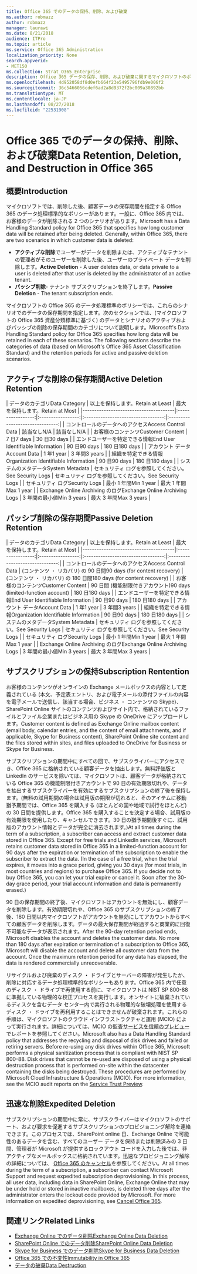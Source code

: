 ```yaml
---
title: Office 365 でのデータの保持、削除、および破棄
ms.author: robmazz
author: robmazz
manager: laurawi
ms.date: 8/21/2018
audience: ITPro
ms.topic: article
ms.service: Office 365 Administration
localization_priority: None
search.appverid:
- MET150
ms.collection: Strat_O365_Enterprise
description: Office 365 データの保存、削除、および破棄に関するマイクロソフトのポリシーの概要について説明します。
ms.openlocfilehash: 4d952058df8d0efb664f23e5495796fdb9e006f2
ms.sourcegitcommit: 36c5466056cdef6ad2a8d9372f2bc009a30892bb
ms.translationtype: MT
ms.contentlocale: ja-JP
ms.lasthandoff: 08/27/2018
ms.locfileid: "22531908"
---
```

# <a name="data-retention-deletion-and-destruction-in-office-365"></a><span data-ttu-id="22f59-103">Office 365 でのデータの保持、削除、および破棄</span><span class="sxs-lookup"><span data-stu-id="22f59-103">Data Retention, Deletion, and Destruction in Office 365</span></span>

## <a name="introduction"></a><span data-ttu-id="22f59-104">概要</span><span class="sxs-lookup"><span data-stu-id="22f59-104">Introduction</span></span>
<span data-ttu-id="22f59-p101">マイクロソフトでは、削除した後、顧客データの保存期間を指定する Office 365 のデータ処理標準的なポリシーがあります。一般に、Office 365 内では、お客様のデータが削除される 2 つのシナリオがあります。</span><span class="sxs-lookup"><span data-stu-id="22f59-p101">Microsoft has a Data Handling Standard policy for Office 365 that specifies how long customer data will be retained after being deleted. Generally, within Office 365, there are two scenarios in which customer data is deleted:</span></span>
- <span data-ttu-id="22f59-107">**アクティブな削除**でユーザーがデータを削除または、アクティブなテナントの管理者がそのユーザーを削除した後、ユーザーのプライベート データを削除します。</span><span class="sxs-lookup"><span data-stu-id="22f59-107">**Active Deletion** - A user deletes data, or data private to a user is deleted after that user is deleted by the administrator of an active tenant.</span></span>
- <span data-ttu-id="22f59-108">**パッシブ削除**- テナント サブスクリプションを終了します。</span><span class="sxs-lookup"><span data-stu-id="22f59-108">**Passive Deletion** - The tenant subscription ends.</span></span>

<span data-ttu-id="22f59-p102">マイクロソフトの Office 365 のデータ処理標準のポリシーでは、これらのシナリオでのデータの保存期間を指定します。次のセクションでは、(マイクロソフトの Office 365 資産分類標準に基づく) のデータとシナリオのアクティブおよびパッシブの削除の保存期間のカテゴリについて説明します。</span><span class="sxs-lookup"><span data-stu-id="22f59-p102">Microsoft's Data Handling Standard policy for Office 365 specifies how long data will be retained in each of these scenarios. The following sections describe the categories of data (based on Microsoft's Office 365 Asset Classification Standard) and the retention periods for active and passive deletion scenarios.</span></span>

## <a name="active-deletion-retention"></a><span data-ttu-id="22f59-111">アクティブな削除の保存期間</span><span class="sxs-lookup"><span data-stu-id="22f59-111">Active Deletion Retention</span></span>

| <span data-ttu-id="22f59-112">データのカテゴリ</span><span class="sxs-lookup"><span data-stu-id="22f59-112">Data Category</span></span> | <span data-ttu-id="22f59-113">以上を保持します。</span><span class="sxs-lookup"><span data-stu-id="22f59-113">Retain at Least</span></span> | <span data-ttu-id="22f59-114">最大を保持します。</span><span class="sxs-lookup"><span data-stu-id="22f59-114">Retain at Most</span></span> |
|---------------------------------------|:-----------------:|:-----------------:|:----------------------------------:|:-------------------------------:|
| <span data-ttu-id="22f59-115">コントロールのデータへのアクセス</span><span class="sxs-lookup"><span data-stu-id="22f59-115">Access Control Data</span></span> | <span data-ttu-id="22f59-116">該当なし</span><span class="sxs-lookup"><span data-stu-id="22f59-116">N/A</span></span> | <span data-ttu-id="22f59-117">該当なし</span><span class="sxs-lookup"><span data-stu-id="22f59-117">N/A</span></span> |
| <span data-ttu-id="22f59-118">お客様のコンテンツ</span><span class="sxs-lookup"><span data-stu-id="22f59-118">Customer Content</span></span> | <span data-ttu-id="22f59-119">7 日</span><span class="sxs-lookup"><span data-stu-id="22f59-119">7 days</span></span> | <span data-ttu-id="22f59-120">30 日</span><span class="sxs-lookup"><span data-stu-id="22f59-120">30 days</span></span> |
| <span data-ttu-id="22f59-121">エンドユーザーを特定できる情報</span><span class="sxs-lookup"><span data-stu-id="22f59-121">End User Identifiable Information</span></span> | <span data-ttu-id="22f59-122">90 日</span><span class="sxs-lookup"><span data-stu-id="22f59-122">90 days</span></span> | <span data-ttu-id="22f59-123">180 日</span><span class="sxs-lookup"><span data-stu-id="22f59-123">180 days</span></span> |
| <span data-ttu-id="22f59-124">アカウント データ</span><span class="sxs-lookup"><span data-stu-id="22f59-124">Account Data</span></span> | <span data-ttu-id="22f59-125">1 年</span><span class="sxs-lookup"><span data-stu-id="22f59-125">1 year</span></span> | <span data-ttu-id="22f59-126">3 年間</span><span class="sxs-lookup"><span data-stu-id="22f59-126">3 years</span></span> |
| <span data-ttu-id="22f59-127">組織を特定できる情報</span><span class="sxs-lookup"><span data-stu-id="22f59-127">Organization Identifiable Information</span></span> | <span data-ttu-id="22f59-128">90 日</span><span class="sxs-lookup"><span data-stu-id="22f59-128">90 days</span></span> | <span data-ttu-id="22f59-129">180 日</span><span class="sxs-lookup"><span data-stu-id="22f59-129">180 days</span></span> |
| <span data-ttu-id="22f59-130">システムのメタデータ</span><span class="sxs-lookup"><span data-stu-id="22f59-130">System Metadata</span></span> | <span data-ttu-id="22f59-131">セキュリティ ログを参照してください。</span><span class="sxs-lookup"><span data-stu-id="22f59-131">See Security Logs</span></span> | <span data-ttu-id="22f59-132">セキュリティ ログを参照してください。</span><span class="sxs-lookup"><span data-stu-id="22f59-132">See Security Logs</span></span> |
| <span data-ttu-id="22f59-133">セキュリティ ログ</span><span class="sxs-lookup"><span data-stu-id="22f59-133">Security Logs</span></span> | <span data-ttu-id="22f59-134">最小 1 年間</span><span class="sxs-lookup"><span data-stu-id="22f59-134">Min 1 year</span></span> | <span data-ttu-id="22f59-135">最大 1 年間</span><span class="sxs-lookup"><span data-stu-id="22f59-135">Max 1 year</span></span> |
| <span data-ttu-id="22f59-136">Exchange Online Archiving のログ</span><span class="sxs-lookup"><span data-stu-id="22f59-136">Exchange Online Archiving Logs</span></span> | <span data-ttu-id="22f59-137">3 年間の最小値</span><span class="sxs-lookup"><span data-stu-id="22f59-137">Min 3 years</span></span> | <span data-ttu-id="22f59-138">最大 3 年間</span><span class="sxs-lookup"><span data-stu-id="22f59-138">Max 3 years</span></span> |

## <a name="passive-deletion-retention"></a><span data-ttu-id="22f59-139">パッシブ削除の保存期間</span><span class="sxs-lookup"><span data-stu-id="22f59-139">Passive Deletion Retention</span></span>

| <span data-ttu-id="22f59-140">データのカテゴリ</span><span class="sxs-lookup"><span data-stu-id="22f59-140">Data Category</span></span> | <span data-ttu-id="22f59-141">以上を保持します。</span><span class="sxs-lookup"><span data-stu-id="22f59-141">Retain at Least</span></span> | <span data-ttu-id="22f59-142">最大を保持します。</span><span class="sxs-lookup"><span data-stu-id="22f59-142">Retain at Most</span></span> |
|---------------------------------------|:-----------------:|:-----------------:|:----------------------------------:|:-------------------------------:|
| <span data-ttu-id="22f59-143">コントロールのデータへのアクセス</span><span class="sxs-lookup"><span data-stu-id="22f59-143">Access Control Data</span></span> | <span data-ttu-id="22f59-144">(コンテンツ ・ リカバリ) の 90 日間</span><span class="sxs-lookup"><span data-stu-id="22f59-144">90 days (for content recovery)</span></span> | <span data-ttu-id="22f59-145">(コンテンツ ・ リカバリ) の 180 日間</span><span class="sxs-lookup"><span data-stu-id="22f59-145">180 days (for content recovery)</span></span> |
| <span data-ttu-id="22f59-146">お客様のコンテンツ</span><span class="sxs-lookup"><span data-stu-id="22f59-146">Customer Content</span></span> | <span data-ttu-id="22f59-147">90 日間 (機能制限付きアカウント)</span><span class="sxs-lookup"><span data-stu-id="22f59-147">90 days (limited-function account)</span></span> | <span data-ttu-id="22f59-148">180 日</span><span class="sxs-lookup"><span data-stu-id="22f59-148">180 days</span></span> |
| <span data-ttu-id="22f59-149">エンドユーザーを特定できる情報</span><span class="sxs-lookup"><span data-stu-id="22f59-149">End User Identifiable Information</span></span> | <span data-ttu-id="22f59-150">90 日</span><span class="sxs-lookup"><span data-stu-id="22f59-150">90 days</span></span> | <span data-ttu-id="22f59-151">180 日</span><span class="sxs-lookup"><span data-stu-id="22f59-151">180 days</span></span> |
| <span data-ttu-id="22f59-152">アカウント データ</span><span class="sxs-lookup"><span data-stu-id="22f59-152">Account Data</span></span> | <span data-ttu-id="22f59-153">1 年</span><span class="sxs-lookup"><span data-stu-id="22f59-153">1 year</span></span> | <span data-ttu-id="22f59-154">3 年間</span><span class="sxs-lookup"><span data-stu-id="22f59-154">3 years</span></span> |
| <span data-ttu-id="22f59-155">組織を特定できる情報</span><span class="sxs-lookup"><span data-stu-id="22f59-155">Organization Identifiable Information</span></span> | <span data-ttu-id="22f59-156">90 日</span><span class="sxs-lookup"><span data-stu-id="22f59-156">90 days</span></span> | <span data-ttu-id="22f59-157">180 日</span><span class="sxs-lookup"><span data-stu-id="22f59-157">180 days</span></span> |
| <span data-ttu-id="22f59-158">システムのメタデータ</span><span class="sxs-lookup"><span data-stu-id="22f59-158">System Metadata</span></span> | <span data-ttu-id="22f59-159">セキュリティ ログを参照してください。</span><span class="sxs-lookup"><span data-stu-id="22f59-159">See Security Logs</span></span> | <span data-ttu-id="22f59-160">セキュリティ ログを参照してください。</span><span class="sxs-lookup"><span data-stu-id="22f59-160">See Security Logs</span></span> |
| <span data-ttu-id="22f59-161">セキュリティ ログ</span><span class="sxs-lookup"><span data-stu-id="22f59-161">Security Logs</span></span> | <span data-ttu-id="22f59-162">最小 1 年間</span><span class="sxs-lookup"><span data-stu-id="22f59-162">Min 1 year</span></span> | <span data-ttu-id="22f59-163">最大 1 年間</span><span class="sxs-lookup"><span data-stu-id="22f59-163">Max 1 year</span></span> |
| <span data-ttu-id="22f59-164">Exchange Online Archiving のログ</span><span class="sxs-lookup"><span data-stu-id="22f59-164">Exchange Online Archiving Logs</span></span> | <span data-ttu-id="22f59-165">3 年間の最小値</span><span class="sxs-lookup"><span data-stu-id="22f59-165">Min 3 years</span></span> | <span data-ttu-id="22f59-166">最大 3 年間</span><span class="sxs-lookup"><span data-stu-id="22f59-166">Max 3 years</span></span> |

## <a name="subscription-rentention"></a><span data-ttu-id="22f59-167">サブスクリプションの保持</span><span class="sxs-lookup"><span data-stu-id="22f59-167">Subscription Rentention</span></span>

<span data-ttu-id="22f59-168">お客様のコンテンツがオンラインの Exchange メールボックスの内容として定義されている (本文、予定表エントリ、および電子メールの添付ファイルの内容を電子メールで送信し、該当する場合、ビジネス ・ コンテンツの Skype)、SharePoint Online サイトのコンテンツおよびサイト内で、格納されているファイルとファイル企業またはビジネス用の Skype の OneDrive にアップロードします。</span><span class="sxs-lookup"><span data-stu-id="22f59-168">Customer content is defined as Exchange Online mailbox content (email body, calendar entries, and the content of email attachments, and if applicable, Skype for Business content), SharePoint Online site content and the files stored within sites, and files uploaded to OneDrive for Business or Skype for Business.</span></span>

<span data-ttu-id="22f59-p103">サブスクリプションの期間中にすべての回で、サブスクライバーにアクセスでき、Office 365 に格納されている顧客データを抽出します。無料評価版と LinkedIn のサービスを除いては、マイクロソフトは、顧客データが格納されている Office 365 の機能制限付きアカウントで 90 日の有効期限切れや、データを抽出するサブスクライバーを有効にするサブスクリプションの終了後を保持します。(無料の試用期間の場合は試用版の期限が切れると、そのアイテムに移動猶予期間では、Office 365 を購入する (ほとんどの国や地域で試行をほとんど) の 30 日間を提供します。Office 365 を購入することを決定する場合、試用版の有効期限を使用したり、キャンセルできます。30 日の猶予期間後すぐに、試用版のアカウント情報とデータが完全に消去されます。)</span><span class="sxs-lookup"><span data-stu-id="22f59-p103">At all times during the term of a subscription, a subscriber can access and extract customer data stored in Office 365. Except for free trials and LinkedIn services, Microsoft retains customer data stored in Office 365 in a limited-function account for 90 days after the expiration or termination of the subscription to enable the subscriber to extract the data. (In the case of a free trial, when the trial expires, it moves into a grace period, giving you 30 days (for most trials, in most countries and regions) to purchase Office 365. If you decide not to buy Office 365, you can let your trial expire or cancel it. Soon after the 30-day grace period, your trial account information and data is permanently erased.)</span></span>

<span data-ttu-id="22f59-p104">90 日の保存期間の終了後、マイクロソフトはアカウントを無効にし、顧客データを削除します。有効期限切れや、Office 365 のサブスクリプションの終了後、180 日間以内マイクロソフトがアカウントを無効にしてアカウントからすべての顧客データを削除します。データの最大保存期間が経過すると商業的に回復不可能なデータが表示されます。</span><span class="sxs-lookup"><span data-stu-id="22f59-p104">After the 90-day retention period ends, Microsoft disables the account and deletes the customer data. No more than 180 days after expiration or termination of a subscription to Office 365, Microsoft will disable the account and delete all customer data from the account. Once the maximum retention period for any data has elapsed, the data is rendered commercially unrecoverable.</span></span>

<span data-ttu-id="22f59-p105">リサイクルおよび廃棄のディスク ・ ドライブとサーバーの障害が発生したか、削除に対応するデータ処理標準的なポリシーもあります。Office 365 内で任意のディスク ・ ドライブで再使用する前に、マイクロソフトは NIST SP 800-88 に準拠している物理的な校正プロセスを実行します。オンサイトに破棄されているディスクを含むデータ センター内で実行される物理的な破壊処理を使用するディスク ・ ドライブを再利用することはできませんが破棄されます。これらの手順は、マイクロソフトのクラウド インフラストラクチャと運用 (MCIO) によって実行されます。詳細については、MCIO の監査[サービスを信頼のプレビュー](https://aka.ms/STP)でレポートを参照してください。</span><span class="sxs-lookup"><span data-stu-id="22f59-p105">Microsoft also has a Data Handling Standard policy that addresses the recycling and disposal of disk drives and failed or retiring servers. Before re-using any disk drives within Office 365, Microsoft performs a physical sanitization process that is compliant with NIST SP 800-88. Disk drives that cannot be re-used are disposed of using a physical destruction process that is performed on-site within the datacenter containing the disks being destroyed. These procedures are performed by Microsoft Cloud Infrastructure & Operations (MCIO). For more information, see the MCIO audit reports on the [Service Trust Preview](https://aka.ms/STP).</span></span>

## <a name="expedited-deletion"></a><span data-ttu-id="22f59-182">迅速な削除</span><span class="sxs-lookup"><span data-stu-id="22f59-182">Expedited Deletion</span></span>
<span data-ttu-id="22f59-p106">サブスクリプションの期間中に常に、サブスクライバーはマイクロソフトのサポート、および要求を促進するサブスクリプションのプロビジョニング解除を連絡できます。このプロセスでは、SharePoint online 日、Exchange Online で可能性のあるデータを含む、すべてのユーザー データを保持または削除済みの 3 日間、管理者が Microsoft が提供するロックアウト コードを入力した後では、非アクティブなメールボックスに格納されています。迅速なプロビジョニング解除の詳細については、 [Office 365 のキャンセル](https://support.office.com/article/Cancel-Office-365-for-business-b1bc0bef-4608-4601-813a-cdd9f746709a)を参照してください。</span><span class="sxs-lookup"><span data-stu-id="22f59-p106">At all times during the term of a subscription, a subscriber can contact Microsoft Support and request expedited subscription deprovisioning. In this process, all user data, including data in SharePoint Online, Exchange Online that may be under hold or stored in inactive mailboxes, is deleted three days after the administrator enters the lockout code provided by Microsoft. For more information on expedited deprovisioning, see [Cancel Office 365](https://support.office.com/article/Cancel-Office-365-for-business-b1bc0bef-4608-4601-813a-cdd9f746709a).</span></span>

## <a name="related-links"></a><span data-ttu-id="22f59-186">関連リンク</span><span class="sxs-lookup"><span data-stu-id="22f59-186">Related Links</span></span>
- [<span data-ttu-id="22f59-187">Exchange Online でのデータ削除</span><span class="sxs-lookup"><span data-stu-id="22f59-187">Exchange Online Data Deletion</span></span>](/office365/enterprise/office-365-exchange-online-data-deletion)
- [<span data-ttu-id="22f59-188">SharePoint Online でのデータ削除</span><span class="sxs-lookup"><span data-stu-id="22f59-188">SharePoint Online Data Deletion</span></span>](/office365/enterprise/office-365-sharepoint-online-data-deletion)
- [<span data-ttu-id="22f59-189">Skype for Business でのデータ削除</span><span class="sxs-lookup"><span data-stu-id="22f59-189">Skype for Business Data Deletion</span></span>](/office365/enterprise/office-365-skype-data-deletion)
- [<span data-ttu-id="22f59-190">Office 365 での不変性</span><span class="sxs-lookup"><span data-stu-id="22f59-190">Immutability in Office 365</span></span>](/office365/enterprise/office-365-data-immutability)
- [<span data-ttu-id="22f59-191">データの破棄</span><span class="sxs-lookup"><span data-stu-id="22f59-191">Data Destruction</span></span>](/office365/enterprise/office-365-data-destruction)
